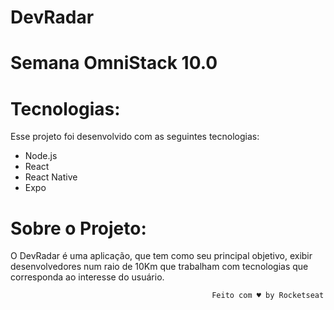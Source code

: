 # DevRadar

# Semana OmniStack 10.0

# Tecnologias:

Esse projeto foi desenvolvido com as seguintes tecnologias:

<ul>
  <li>Node.js</li>
  <li>React</li>
  <li>React Native</li>
  <li>Expo</li>
</ul>

# Sobre o Projeto: 

O DevRadar é uma aplicação, que tem como seu principal objetivo, exibir desenvolvedores num raio de 10Km que trabalham com tecnologias que corresponda ao interesse do usuário.







                                                 Feito com ♥ by Rocketseat
